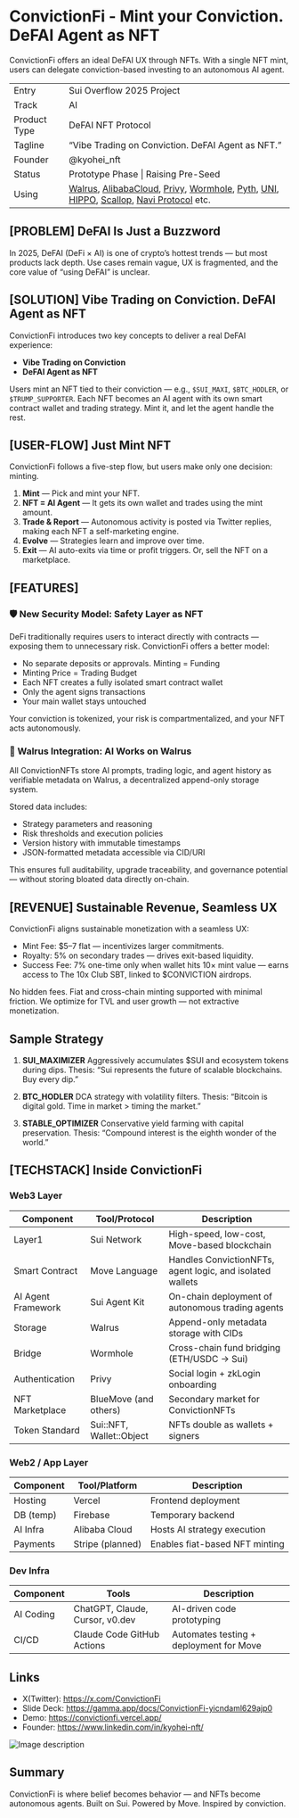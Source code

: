# ConvictionFi - Mint your Conviction. DeFAI Agent as NFT

ConvictionFi offers an ideal DeFAI UX through NFTs.
With a single NFT mint, users can delegate conviction-based investing to an autonomous AI agent.

|              |                                                                                                                                                                                                                                                                                                                                            |
| ------------ | ------------------------------------------------------------------------------------------------------------------------------------------------------------------------------------------------------------------------------------------------------------------------------------------------------------------------------------------ |
| Entry        | Sui Overflow 2025 Project                                                                                                                                                                                                                                                                                                                  |
| Track        | AI                                                                                                                                                                                                                                                                                                                                         |
| Product Type | DeFAI NFT Protocol                                                                                                                                                                                                                                                                                                                         |
| Tagline      | “Vibe Trading on Conviction. DeFAI Agent as NFT.”                                                                                                                                                                                                                                                                                          |
| Founder      | @kyohei_nft                                                                                                                                                                                                                                                                                                                                |
| Status       | Prototype Phase \| Raising Pre-Seed                                                                                                                                                                                                                                                                                                        |
| Using        | [Walrus](https://www.walrus.xyz/), [AlibabaCloud](https://www.alibabacloud.com), [Privy](https://www.privy.io/), [Wormhole](https://wormhole.com/), [Pyth](https://www.pyth.network/), [UNI](https://unicoinsui.com/), [HIPPO](https://www.hippocto.meme/), [Scallop](https://scallop.io/), [Navi Protocol](https://naviprotocol.io/) etc. |

## [PROBLEM] DeFAI Is Just a Buzzword

In 2025, DeFAI (DeFi × AI) is one of crypto’s hottest trends — but most products lack depth.
Use cases remain vague, UX is fragmented, and the core value of “using DeFAI” is unclear.

## [SOLUTION] Vibe Trading on Conviction. DeFAI Agent as NFT

ConvictionFi introduces two key concepts to deliver a real DeFAI experience:

- **Vibe Trading on Conviction**
- **DeFAI Agent as NFT**

Users mint an NFT tied to their conviction — e.g., `$SUI_MAXI`, `$BTC_HODLER`, or `$TRUMP_SUPPORTER`.
Each NFT becomes an AI agent with its own smart contract wallet and trading strategy.
Mint it, and let the agent handle the rest.

## [USER-FLOW] Just Mint NFT

ConvictionFi follows a five-step flow, but users make only one decision: minting.

1. **Mint** — Pick and mint your NFT.
2. **NFT = AI Agent** — It gets its own wallet and trades using the mint amount.
3. **Trade & Report** — Autonomous activity is posted via Twitter replies, making each NFT a self-marketing engine.
4. **Evolve** — Strategies learn and improve over time.
5. **Exit** — AI auto-exits via time or profit triggers. Or, sell the NFT on a marketplace.

## [FEATURES]

### 🛡️ New Security Model: Safety Layer as NFT

DeFi traditionally requires users to interact directly with contracts — exposing them to unnecessary risk.
ConvictionFi offers a better model:

- No separate deposits or approvals. Minting = Funding
- Minting Price = Trading Budget
- Each NFT creates a fully isolated smart contract wallet
- Only the agent signs transactions
- Your main wallet stays untouched

Your conviction is tokenized, your risk is compartmentalized, and your NFT acts autonomously.

### 🧠 Walrus Integration: AI Works on Walrus

All ConvictionNFTs store AI prompts, trading logic, and agent history as verifiable metadata on Walrus, a decentralized append-only storage system.

Stored data includes:

- Strategy parameters and reasoning
- Risk thresholds and execution policies
- Version history with immutable timestamps
- JSON-formatted metadata accessible via CID/URI

This ensures full auditability, upgrade traceability, and governance potential — without storing bloated data directly on-chain.

## [REVENUE] Sustainable Revenue, Seamless UX

ConvictionFi aligns sustainable monetization with a seamless UX:

- Mint Fee: $5–7 flat — incentivizes larger commitments.
- Royalty: 5% on secondary trades — drives exit-based liquidity.
- Success Fee: 7% one-time only when wallet hits 10× mint value — earns access to The 10x Club SBT, linked to $CONVICTION airdrops.

No hidden fees. Fiat and cross-chain minting supported with minimal friction.
We optimize for TVL and user growth — not extractive monetization.

## Sample Strategy

1. **SUI_MAXIMIZER**
   Aggressively accumulates $SUI and ecosystem tokens during dips.
   Thesis: “Sui represents the future of scalable blockchains. Buy every dip.”

2. **BTC_HODLER**
   DCA strategy with volatility filters.
   Thesis: “Bitcoin is digital gold. Time in market > timing the market.”
3. **STABLE_OPTIMIZER**
   Conservative yield farming with capital preservation.
   Thesis: “Compound interest is the eighth wonder of the world.”

## [TECHSTACK] Inside ConvictionFi

### Web3 Layer

| Component          | Tool/Protocol            | Description                                               |
| ------------------ | ------------------------ | --------------------------------------------------------- |
| Layer1             | Sui Network              | High-speed, low-cost, Move-based blockchain               |
| Smart Contract     | Move Language            | Handles ConvictionNFTs, agent logic, and isolated wallets |
| AI Agent Framework | Sui Agent Kit            | On-chain deployment of autonomous trading agents          |
| Storage            | Walrus                   | Append-only metadata storage with CIDs                    |
| Bridge             | Wormhole                 | Cross-chain fund bridging (ETH/USDC → Sui)                |
| Authentication     | Privy                    | Social login + zkLogin onboarding                         |
| NFT Marketplace    | BlueMove (and others)    | Secondary market for ConvictionNFTs                       |
| Token Standard     | Sui::NFT, Wallet::Object | NFTs double as wallets + signers                          |

### Web2 / App Layer

| Component | Tool/Platform    | Description                    |
| --------- | ---------------- | ------------------------------ |
| Hosting   | Vercel           | Frontend deployment            |
| DB (temp) | Firebase         | Temporary backend              |
| AI Infra  | Alibaba Cloud    | Hosts AI strategy execution    |
| Payments  | Stripe (planned) | Enables fiat-based NFT minting |

### Dev Infra

| Component | Tools                           | Description                             |
| --------- | ------------------------------- | --------------------------------------- |
| AI Coding | ChatGPT, Claude, Cursor, v0.dev | AI-driven code prototyping              |
| CI/CD     | Claude Code GitHub Actions      | Automates testing + deployment for Move |

## Links

- X(Twitter): https://x.com/ConvictionFi
- Slide Deck: https://gamma.app/docs/ConvictionFi-yicndaml629ajp0
- Demo: https://convictionfi.vercel.app/
- Founder: https://www.linkedin.com/in/kyohei-nft/

![Image description](https://dev-to-uploads.s3.amazonaws.com/uploads/articles/lf9nhc0nvdxig4uotd6z.jpg)

## Summary

ConvictionFi is where belief becomes behavior — and NFTs become autonomous agents.
Built on Sui. Powered by Move. Inspired by conviction.

